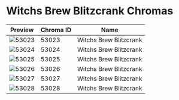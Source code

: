 # Witchs Brew Blitzcrank Chromas



| Preview | Chroma ID | Name |
|---------|-----------|------|
| ![53023](https://raw.communitydragon.org/latest/plugins/rcp-be-lol-game-data/global/default/v1/champion-chroma-images/53/53023.png) | 53023 | Witchs Brew Blitzcrank |
| ![53024](https://raw.communitydragon.org/latest/plugins/rcp-be-lol-game-data/global/default/v1/champion-chroma-images/53/53024.png) | 53024 | Witchs Brew Blitzcrank |
| ![53025](https://raw.communitydragon.org/latest/plugins/rcp-be-lol-game-data/global/default/v1/champion-chroma-images/53/53025.png) | 53025 | Witchs Brew Blitzcrank |
| ![53026](https://raw.communitydragon.org/latest/plugins/rcp-be-lol-game-data/global/default/v1/champion-chroma-images/53/53026.png) | 53026 | Witchs Brew Blitzcrank |
| ![53027](https://raw.communitydragon.org/latest/plugins/rcp-be-lol-game-data/global/default/v1/champion-chroma-images/53/53027.png) | 53027 | Witchs Brew Blitzcrank |
| ![53028](https://raw.communitydragon.org/latest/plugins/rcp-be-lol-game-data/global/default/v1/champion-chroma-images/53/53028.png) | 53028 | Witchs Brew Blitzcrank |